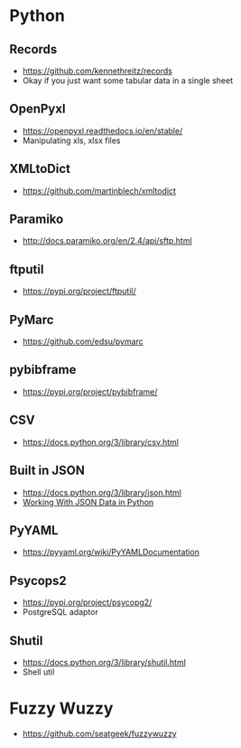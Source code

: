 
Python
======

## Records
- https://github.com/kennethreitz/records
- Okay if you just want some tabular data in a single sheet

## OpenPyxl
- https://openpyxl.readthedocs.io/en/stable/
- Manipulating xls, xlsx files

## XMLtoDict
- https://github.com/martinblech/xmltodict

## Paramiko
- http://docs.paramiko.org/en/2.4/api/sftp.html

## ftputil
- https://pypi.org/project/ftputil/

## PyMarc
- https://github.com/edsu/pymarc

## pybibframe
- https://pypi.org/project/pybibframe/

## CSV
- https://docs.python.org/3/library/csv.html

## Built in JSON
- https://docs.python.org/3/library/json.html
- [Working With JSON Data in Python](https://realpython.com/python-json/)

## PyYAML
- https://pyyaml.org/wiki/PyYAMLDocumentation

## Psycops2
- https://pypi.org/project/psycopg2/
- PostgreSQL adaptor

## Shutil
- https://docs.python.org/3/library/shutil.html
- Shell util

# Fuzzy Wuzzy
- https://github.com/seatgeek/fuzzywuzzy
